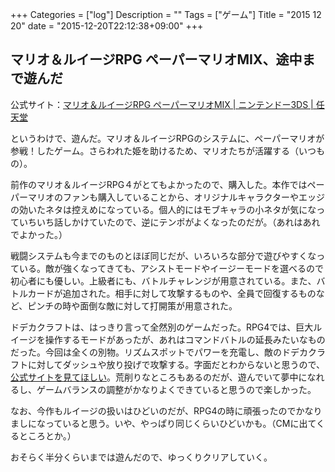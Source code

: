 +++
Categories = ["log"]
Description = ""
Tags = ["ゲーム"]
Title = "2015 12 20"
date = "2015-12-20T22:12:38+09:00"
+++

## マリオ＆ルイージRPG ペーパーマリオMIX、途中まで遊んだ
公式サイト：[マリオ＆ルイージRPG ペーパーマリオMIX | ニンテンドー3DS | 任天堂](https://www.nintendo.co.jp/3ds/aynj/)

というわけで、遊んだ。マリオ＆ルイージRPGのシステムに、ペーパーマリオが参戦！したゲーム。さらわれた姫を助けるため、マリオたちが活躍する（いつもの）。

前作のマリオ＆ルイージRPG４がとてもよかったので、購入した。本作ではペーパーマリオのファンも購入していることから、オリジナルキャラクターやエッジの効いたネタは控えめになっている。個人的にはモブキャラの小ネタが気になっていちいち話しかけていたので、逆にテンポがよくなったのだが。（あれはあれでよかった。）

戦闘システムも今までのものとほぼ同じだが、いろいろな部分で遊びやすくなっている。敵が強くなってきても、アシストモードやイージーモードを選べるので初心者にも優しい。上級者にも、バトルチャレンジが用意されている。また、バトルカードが追加された。相手に対して攻撃するものや、全員で回復するものなど、ピンチの時や面倒な敵に対して打開策が用意された。

ドデカクラフトは、はっきり言って全然別のゲームだった。RPG4では、巨大ルイージを操作するモードがあったが、あれはコマンドバトルの延長みたいなものだった。今回は全くの別物。リズムスポットでパワーを充電し、敵のドデカクラフトに対してダッシュや放り投げで攻撃する。字面だとわからないと思うので、[公式サイトを見てほしい](https://www.nintendo.co.jp/3ds/aynj/dodeka/index.html)。荒削りなところもあるのだが、遊んでいて夢中になれるし、ゲームバランスの調整がかなりよくできていると思うので楽しかった。

なお、今作もルイージの扱いはひどいのだが、RPG4の時に頑張ったのでかなりましになっていると思う。いや、やっぱり同じくらいひどいかも。（CMに出てくるところとか。）

おそらく半分くらいまでは遊んだので、ゆっくりクリアしていく。